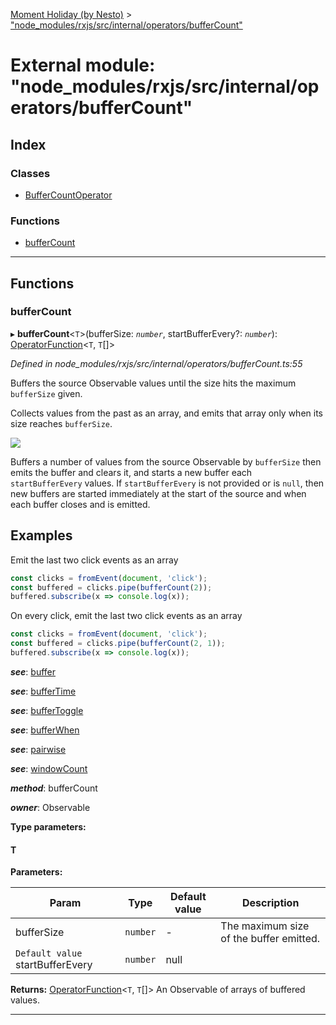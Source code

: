 [Moment Holiday (by Nesto)](../README.md) > ["node_modules/rxjs/src/internal/operators/bufferCount"](../modules/_node_modules_rxjs_src_internal_operators_buffercount_.md)

# External module: "node_modules/rxjs/src/internal/operators/bufferCount"

## Index

### Classes

* [BufferCountOperator](../classes/_node_modules_rxjs_src_internal_operators_buffercount_.buffercountoperator.md)

### Functions

* [bufferCount](_node_modules_rxjs_src_internal_operators_buffercount_.md#buffercount)

---

## Functions

<a id="buffercount"></a>

###  bufferCount

▸ **bufferCount**<`T`>(bufferSize: *`number`*, startBufferEvery?: *`number`*): [OperatorFunction](../interfaces/_node_modules_rxjs_src_internal_types_.operatorfunction.md)<`T`, `T`[]>

*Defined in node_modules/rxjs/src/internal/operators/bufferCount.ts:55*

Buffers the source Observable values until the size hits the maximum `bufferSize` given.

Collects values from the past as an array, and emits that array only when its size reaches `bufferSize`.

![](bufferCount.png)

Buffers a number of values from the source Observable by `bufferSize` then emits the buffer and clears it, and starts a new buffer each `startBufferEvery` values. If `startBufferEvery` is not provided or is `null`, then new buffers are started immediately at the start of the source and when each buffer closes and is emitted.

Examples
--------

Emit the last two click events as an array

```javascript
const clicks = fromEvent(document, 'click');
const buffered = clicks.pipe(bufferCount(2));
buffered.subscribe(x => console.log(x));
```

On every click, emit the last two click events as an array

```javascript
const clicks = fromEvent(document, 'click');
const buffered = clicks.pipe(bufferCount(2, 1));
buffered.subscribe(x => console.log(x));
```
*__see__*: [buffer](_node_modules_rxjs_src_internal_operators_buffer_.md#buffer)

*__see__*: [bufferTime](_node_modules_rxjs_src_internal_operators_buffertime_.md#buffertime)

*__see__*: [bufferToggle](_node_modules_rxjs_src_internal_operators_buffertoggle_.md#buffertoggle)

*__see__*: [bufferWhen](_node_modules_rxjs_src_internal_operators_bufferwhen_.md#bufferwhen)

*__see__*: [pairwise](_node_modules_rxjs_src_internal_operators_pairwise_.md#pairwise)

*__see__*: [windowCount](_node_modules_rxjs_src_internal_operators_windowcount_.md#windowcount)

*__method__*: bufferCount

*__owner__*: Observable

**Type parameters:**

#### T 
**Parameters:**

| Param | Type | Default value | Description |
| ------ | ------ | ------ | ------ |
| bufferSize | `number` | - |  The maximum size of the buffer emitted. |
| `Default value` startBufferEvery | `number` |  null |

**Returns:** [OperatorFunction](../interfaces/_node_modules_rxjs_src_internal_types_.operatorfunction.md)<`T`, `T`[]>
An Observable of arrays of buffered values.

___

